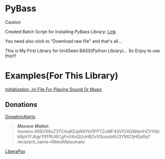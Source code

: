 # PyBass

> [!CAUTION]
> Created Batch Script for Installing PyBass Library: [Link](https://github.com/RikkoMatsumatoOfficial/PyBass/blob/main/PyBass-InstallWithGIT-Batch/install.bat)
>
> You need also сlick to "Download raw file" and that's all...


This is My First Library for Un4Seen BASS(Python Library)... So Enjoy to use this!!!

# Examples(For This Library)

[Initialization .ini File For Playing Sound Or Music](https://github.com/RikkoMatsumatoOfficial/PyBassWithLib_ConfigINI)

## Donations

[DonationAlerts](https://donationalerts.com/r/rikkomatsumato)

> **_Monero Wallet:_** 
> monero:49SVX8xZ3TCAqKDqW4Ybt1FPTZuMF4SVf2XQWamHZVYddk6pViYJbgrY911RJ6CgFm14vQUuH8Zv5Qouxb6U3YMG1jHQsRq?recipient_name=RikkoMatsumato

[LiberaPay](https://liberapay.com/RikkoMatsumatoOfficial/donate)
